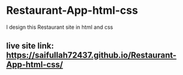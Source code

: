 # Restaurant-App-html-css
I design this Restaurant site in html and css

## live site link: https://saifullah72437.github.io/Restaurant-App-html-css/
